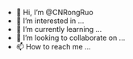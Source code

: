 - 👋 Hi, I’m @CNRongRuo
- 👀 I’m interested in ...
- 🌱 I’m currently learning ...
- 💞️ I’m looking to collaborate on ...
- 📫 How to reach me ...

<!---
CNRongRuo/CNRongRuo is a ✨ special ✨ repository because its `README.md` (this file) appears on your GitHub profile.
You can click the Preview link to take a look at your changes.
--->
